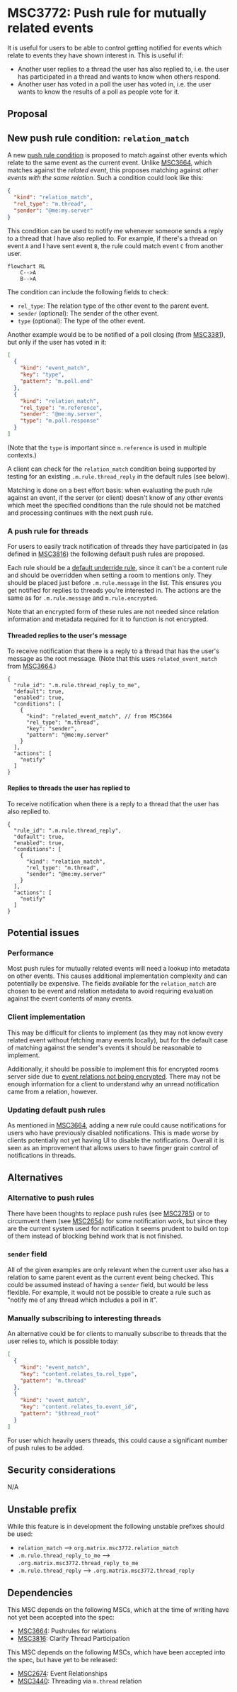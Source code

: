 # MSC3772: Push rule for mutually related events

It is useful for users to be able to control getting notified for events which
relate to events they have shown interest in. This is useful if:

* Another user replies to a thread the user has also replied to, i.e. the user has
  participated in a thread and wants to know when others respond.
* Another user has voted in a poll the user has voted in, i.e. the user wants to
  know the results of a poll as people vote for it.

## Proposal

## New push rule condition: ``relation_match``

A new [push rule condition](https://spec.matrix.org/v1.2/client-server-api/#conditions-1)
is proposed to match against other events which relate to the same event as the
current event. Unlike [MSC3664](https://github.com/matrix-org/matrix-spec-proposals/pull/3664),
which matches against the *related event*, this proposes matching against *other events
with the same relation*. Such a condition could look like this:

```json
{
  "kind": "relation_match",
  "rel_type": "m.thread",
  "sender": "@me:my.server"
}
```

This condition can be used to notify me whenever someone sends a reply to a thread
that I have also replied to. For example, if there's a thread on event `A` and
I have sent event `B`, the rule could match event `C` from another user.

```mermaid
flowchart RL
    C-->A
    B-->A
```

The condition can include the following fields to check:

* `rel_type`: The relation type of the other event to the parent event.
* `sender` (optional): The sender of the other event.
* `type` (optional): The type of the other event.

Another example would be to be notified of a poll closing (from
[MSC3381](https://github.com/matrix-org/matrix-spec-proposals/pull/3381)), but
only if the user has voted in it:

```json
[
  {
    "kind": "event_match",
    "key": "type",
    "pattern": "m.poll.end"
  },
  {
    "kind": "relation_match",
    "rel_type": "m.reference",
    "sender": "@me:my.server",
    "type": "m.poll.response"
  }
]
```

(Note that the `type` is important since `m.reference` is used in multiple contexts.)

A client can check for the `relation_match` condition being supported by testing
for an existing `.m.rule.thread_reply` in the default rules (see below).

Matching is done on a best effort basis: when evaluating the push rule against an event,
if the server (or client) doesn't know of any other events which meet the specified
conditions than the rule should not be matched and processing continues with the
next push rule.

### A push rule for threads

For users to easily track notification of threads they have participated in (as
defined in [MSC3816](https://github.com/matrix-org/matrix-spec-proposals/pull/3816))
the following default push rules are proposed.

Each rule should be a [default underride rule](https://spec.matrix.org/latest/client-server-api/#default-underride-rules),
since it can't be a content rule and should be overridden when setting a room to
mentions only. They should be placed just before `.m.rule.message` in the list.
This ensures you get notified for replies to threads you're interested in. The
actions are the same as for `.m.rule.message` and `m.rule.encrypted`.

Note that an encrypted form of these rules are not needed since relation information
and metadata required for it to function is not encrypted.

#### Threaded replies to the user's message

To receive notification that there is a reply to a thread that has the user's
message as the root message. (Note that this uses `related_event_match` from
[MSC3664](https://github.com/matrix-org/matrix-spec-proposals/pull/3664).)

```json5
{
  "rule_id": ".m.rule.thread_reply_to_me",
  "default": true,
  "enabled": true,
  "conditions": [
    {
      "kind": "related_event_match", // from MSC3664
      "rel_type": "m.thread",
      "key": "sender",
      "pattern": "@me:my.server"
    }
  ],
  "actions": [
    "notify"
  ]
}
```

#### Replies to threads the user has replied to

To receive notification when there is a reply to a thread that the user has also
replied to.

```json5
{
  "rule_id": ".m.rule.thread_reply",
  "default": true,
  "enabled": true,
  "conditions": [
    {
      "kind": "relation_match",
      "rel_type": "m.thread",
      "sender": "@me:my.server"
    }
  ],
  "actions": [
    "notify"
  ]
}
```

## Potential issues

### Performance

Most push rules for mutually related events will need a lookup into metadata on
other events. This causes additional implementation complexity and can potentially
be expensive. The fields available for the `relation_match` are chosen to be event
and relation metadata to avoid requiring evaluation against the event contents
of many events.

### Client implementation

This may be difficult for clients to implement (as they may not know every related
event without fetching many events locally), but for the default case of matching
against the sender's events it should be reasonable to implement.

Additionally, it should be possible to implement this for encrypted rooms server
side due to [event relations not being encrypted](https://github.com/matrix-org/matrix-spec/issues/660).
There may not be enough information for a client to understand why an unread
notification came from a relation, however.

### Updating default push rules

As mentioned in [MSC3664](https://github.com/matrix-org/matrix-spec-proposals/pull/3664),
adding a new rule could cause notifications for users who have previously disabled
notifications. This is made worse by clients potentially not yet having UI to
disable the notifications. Overall it is seen as an improvement that allows users
to have finger grain control of notifications in threads.

## Alternatives

### Alternative to push rules

There have been thoughts to replace push rules (see [MSC2785](https://github.com/matrix-org/matrix-spec-proposals/pull/2785))
or to circumvent them (see [MSC2654](https://github.com/matrix-org/matrix-spec-proposals/pull/2654))
for some notification work, but since they are the current system used for notification
it seems prudent to build on top of them instead of blocking behind work that is
not finished.

### `sender` field

All of the given examples are only relevant when the current user also has a
relation to same parent event as the current event being checked. This could be
assumed instead of having a `sender` field, but would be less flexible. For
example, it would not be possible to create a rule such as "notify me of any thread
which includes a poll in it".

### Manually subscribing to interesting threads

An alternative could be for clients to manually subscribe to threads that the
user relies to, which is possible today:

```json
[
  {
    "kind": "event_match",
    "key": "content.relates_to.rel_type",
    "pattern": "m.thread"
  },
  {
    "kind": "event_match",
    "key": "content.relates_to.event_id",
    "pattern": "$thread_root"
  }
]
```

For user which heavily users threads, this could cause a significant number of
push rules to be added.

## Security considerations

N/A

## Unstable prefix

While this feature is in development the following unstable prefixes should be used:

* `relation_match` --> `org.matrix.msc3772.relation_match`
* `.m.rule.thread_reply_to_me` --> `.org.matrix.msc3772.thread_reply_to_me`
* `.m.rule.thread_reply` --> `.org.matrix.msc3772.thread_reply`

## Dependencies

This MSC depends on the following MSCs, which at the time of writing have not yet
been accepted into the spec:

* [MSC3664](https://github.com/matrix-org/matrix-spec-proposals/pull/3664): Pushrules for relations
* [MSC3816](https://github.com/matrix-org/matrix-spec-proposals/pull/3816): Clarify Thread Participation

This MSC depends on the following MSCs, which have been accepted into the spec,
but have yet to be released:

* [MSC2674](https://github.com/matrix-org/matrix-doc/pull/2674): Event Relationships
* [MSC3440](https://github.com/matrix-org/matrix-spec-proposals/pull/3440): Threading via `m.thread` relation
